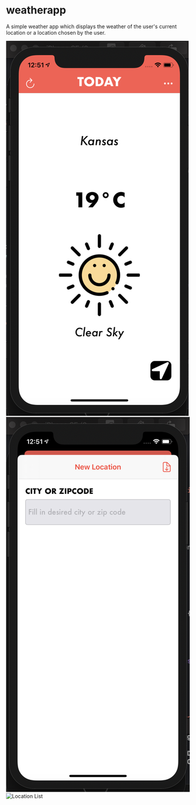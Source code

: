 # weatherapp
A simple weather app which displays the weather of the user's current location or a location chosen by the user.

![Main Storyboard](Screenshot1.png)
![Add Location](Screenshot3.png)
![Location List](Screensho4.png)
